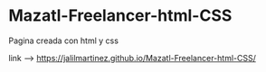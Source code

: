 # Mazatl-Freelancer-html-CSS
Pagina creada con html y css

link -->  https://jalilmartinez.github.io/Mazatl-Freelancer-html-CSS/
